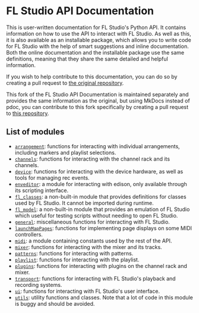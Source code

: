 # FL Studio API Documentation

This is user-written documentation for FL Studio's Python API. It contains information on how to use the API to interact with FL Studio. As well as this, it is also available as an installable package, which allows you to write code for FL Studio with the help of smart suggestions and inline documentation. Both the online documentation and the installable package use the same definitions, meaning that they share the same detailed and helpful information.

If you wish to help contribute to this documentation, you can do so by creating a pull request to [the original repository](https://github.com/MiguelGuthridge/FL-Studio-API-Stubs).

This fork of the FL Studio API Documentation is maintained separately and provides the same information as the original, but using MkDocs instead of pdoc, you can contribute to this fork specifically by creating a pull request to [this repository](https://github.com/abbydiode/fl-studio-api-docs).

## List of modules

* [`arrangement`](./arrangement.md): functions for interacting with individual arrangements,
  including markers and playlist selections.
* [`channels`](./channels.md): functions for interacting with the channel rack and its channels.
* [`device`](./device.md): functions for interacting with the device hardware, as well as
  tools for managing rec events.
* [`enveditor`](./enveditor.md): a module for interacting with edison, only available through its
  scripting interface.
* [`fl_classes`](./fl_classes.md): a non-built-in module that provides definitions for classes
  used by FL Studio. It cannot be imported during runtime.
* [`fl_model`](./fl_model.md): a non-built-in module that provides an emulation of FL Studio
  which useful for testing scripts without needing to open FL Studio.
* [`general`](./general.md): miscellaneous functions for interacting with FL Studio.
* [`launchMapPages`](./launchMapPages.md): functions for implementing page displays on some MIDI
  controllers.
* [`midi`](./midi.md): a module containing constants used by the rest of the API.
* [`mixer`](./mixer.md): functions for interacting with the mixer and its tracks.
* [`patterns`](./patterns.md): functions for interacting with patterns.
* [`playlist`](./playlist.md): functions for interacting with the playlist.
* [`plugins`](./plugins.md): functions for interacting with plugins on the channel rack and
  mixer.
* [`transport`](./transport.md): functions for interacting with FL Studio's playback and
  recording systems.
* [`ui`](./ui.md): functions for interacting with FL Studio's user interface.
* [`utils`](./utils.md): utility functions and classes. Note that a lot of code in this
  module is buggy and should be avoided.
